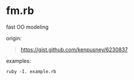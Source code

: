 fm.rb
=====

fast OO modeling

origin:
> https://gist.github.com/kenpusney/6230837

examples:

```shell
ruby -I. example.rb
```
